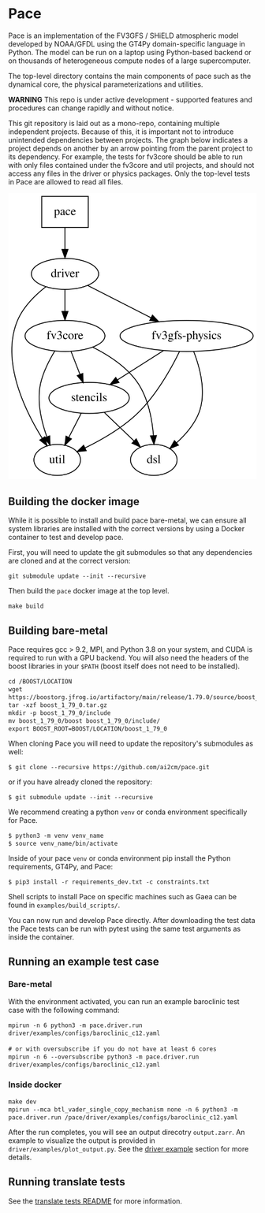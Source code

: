 # Pace

Pace is an implementation of the FV3GFS / SHiELD atmospheric model developed by NOAA/GFDL using the GT4Py domain-specific language in Python. The model can be run on a laptop using Python-based backend or on thousands of heterogeneous compute nodes of a large supercomputer.

The top-level directory contains the main components of pace such as the dynamical core, the physical parameterizations and utilities.

**WARNING** This repo is under active development - supported features and procedures can change rapidly and without notice.

This git repository is laid out as a mono-repo, containing multiple independent projects. Because of this, it is important not to introduce unintended dependencies between projects. The graph below indicates a project depends on another by an arrow pointing from the parent project to its dependency. For example, the tests for fv3core should be able to run with only files contained under the fv3core and util projects, and should not access any files in the driver or physics packages. Only the top-level tests in Pace are allowed to read all files.

![Graph of interdependencies of Pace modules, generated from dependences.dot](./dependencies.svg)

## Building the docker image

While it is possible to install and build pace bare-metal, we can ensure all system libraries are installed with the correct versions by using a Docker container to test and develop pace.

First, you will need to update the git submodules so that any dependencies are cloned and at the correct version:
```shell
git submodule update --init --recursive
```

Then build the `pace` docker image at the top level.
```shell
make build
```

## Building bare-metal

Pace requires gcc > 9.2, MPI, and Python 3.8 on your system, and CUDA is required to run with a GPU backend. You will also need the headers of the boost libraries in your `$PATH` (boost itself does not need to be installed).

```shell
cd /BOOST/LOCATION
wget https://boostorg.jfrog.io/artifactory/main/release/1.79.0/source/boost_1_79_0.tar.gz
tar -xzf boost_1_79_0.tar.gz
mkdir -p boost_1_79_0/include
mv boost_1_79_0/boost boost_1_79_0/include/
export BOOST_ROOT=BOOST/LOCATION/boost_1_79_0
```

When cloning Pace you will need to update the repository's submodules as well:
```shell
$ git clone --recursive https://github.com/ai2cm/pace.git
```
or if you have already cloned the repository:
```
$ git submodule update --init --recursive
```

We recommend creating a python `venv` or conda environment specifically for Pace.

```shell
$ python3 -m venv venv_name
$ source venv_name/bin/activate
```

Inside of your pace `venv` or conda environment pip install the Python requirements, GT4Py, and Pace:
```shell
$ pip3 install -r requirements_dev.txt -c constraints.txt
```

Shell scripts to install Pace on specific machines such as Gaea can be found in `examples/build_scripts/`.

You can now run and develop Pace directly. After downloading the test data the Pace tests can be run with pytest using the same test arguments as inside the container.

## Running an example test case

### Bare-metal
With the environment activated, you can run an example baroclinic test case with the following command:
```shell
mpirun -n 6 python3 -m pace.driver.run driver/examples/configs/baroclinic_c12.yaml

# or with oversubscribe if you do not have at least 6 cores
mpirun -n 6 --oversubscribe python3 -m pace.driver.run driver/examples/configs/baroclinic_c12.yaml
```

### Inside docker
```shell
make dev
mpirun --mca btl_vader_single_copy_mechanism none -n 6 python3 -m pace.driver.run /pace/driver/examples/configs/baroclinic_c12.yaml
```

After the run completes, you will see an output direcotry `output.zarr`. An example to visualize the output is provided in `driver/examples/plot_output.py`. See the [driver example](driver/examples/README.md) section for more details.

## Running translate tests

See the [translate tests README](stencils/pace/stencils/testing/README.md) for more information.
